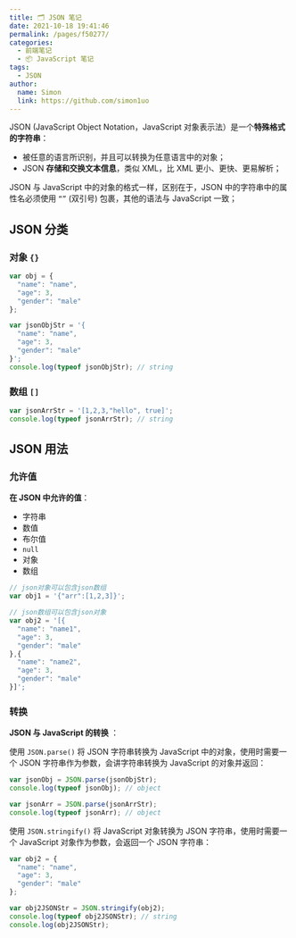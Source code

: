 ```yaml
---
title: 🗂 JSON 笔记
date: 2021-10-18 19:41:46
permalink: /pages/f50277/
categories: 
  - 前端笔记
  - 📦 JavaScript 笔记
tags: 
  - JSON
author: 
  name: Simon
  link: https://github.com/simon1uo
---
```



JSON (JavaScript Object Notation，JavaScript 对象表示法）是一个**特殊格式的字符串**：

+ 被任意的语言所识别，并且可以转换为任意语言中的对象；
+ JSON **存储和交换文本信息**，类似 XML，比 XML 更小、更快、更易解析；

JSON 与 JavaScript 中的对象的格式一样，区别在于，JSON 中的字符串中的属性名必须使用 `“”` (双引号) 包裹，其他的语法与 JavaScript 一致；



## JSON 分类

### 对象 `{}`

```js
var obj = {
  "name": "name",
  "age": 3,
  "gender": "male"
};

var jsonObjStr = '{
  "name": "name",
  "age": 3,
  "gender": "male"
}';
console.log(typeof jsonObjStr); // string
```



### 数组 `[]`

```js
var jsonArrStr = '[1,2,3,"hello", true]';
console.log(typeof jsonArrStr); // string
```



## JSON 用法

### 允许值

**在 JSON 中允许的值**：

+ 字符串
+ 数值
+ 布尔值
+ `null`
+ 对象
+ 数组

```js
// json对象可以包含json数组
var obj1 = '{"arr":[1,2,3]}';

// json数组可以包含json对象
var obj2 = '[{
  "name": "name1",
  "age": 3,
  "gender": "male"
},{
  "name": "name2",
  "age": 3,
  "gender": "male"
}]';
```



### 转换

**JSON 与 JavaScript 的转换** ：

使用 `JSON.parse()` 将 JSON 字符串转换为 JavaScript 中的对象，使用时需要一个 JSON 字符串作为参数，会讲字符串转换为 JavaScript 的对象并返回：

```js
var jsonObj = JSON.parse(jsonObjStr);
console.log(typeof jsonObj); // object

var jsonArr = JSON.parse(jsonArrStr);
console.log(typeof jsonArr); // object
```



使用 `JSON.stringify()` 将 JavaScript 对象转换为 JSON 字符串，使用时需要一个  JavaScript 对象作为参数，会返回一个 JSON 字符串：

```js
var obj2 = {
  "name": "name",
  "age": 3,
  "gender": "male"
};

var obj2JSONStr = JSON.stringify(obj2);
console.log(typeof obj2JSONStr); // string
console.log(obj2JSONStr);
```

